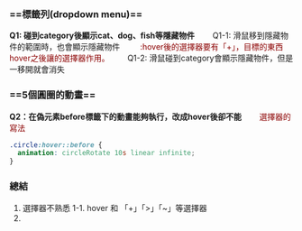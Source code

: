 ### ==標籤列(dropdown menu)==
**Q1: 碰到category後顯示cat、dog、fish等隱藏物件**
&emsp;&emsp;Q1-1: 滑鼠移到隱藏物件的範圍時，也會顯示隱藏物件
&emsp;&emsp;<font color=darkred> :hover後的選擇器要有「+」，目標的東西hover之後讓的選擇器作用。</font>
&emsp;&emsp;Q1-2: 滑鼠碰到category會顯示隱藏物件，但是一移開就會消失

### ==5個圓圈的動畫==
**Q2：在偽元素before標籤下的動畫能夠執行，改成hover後卻不能**
&emsp;&emsp;<font color=darkred>選擇器的寫法</font>
```css
.circle:hover::before {
  animation: circleRotate 10s linear infinite;
}
```


### 總結
1. 選擇器不熟悉
   1-1. hover 和 「+」「>」「~」等選擇器
2.  